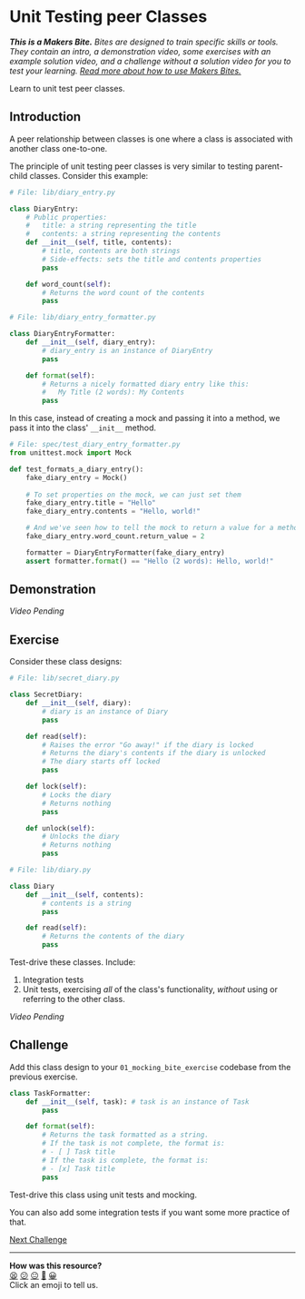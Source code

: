 # Unit Testing peer Classes

_**This is a Makers Bite.** Bites are designed to train specific skills or
tools. They contain an intro, a demonstration video, some exercises with an
example solution video, and a challenge without a solution video for you to test
your learning. [Read more about how to use Makers
Bites.](https://github.com/makersacademy/course/blob/main/labels/bites.md)_

Learn to unit test peer classes.

## Introduction

A peer relationship between classes is one where a class is associated with
another class one-to-one.

The principle of unit testing peer classes is very similar to testing
parent-child classes. Consider this example:

```python
# File: lib/diary_entry.py

class DiaryEntry:
    # Public properties:
    #   title: a string representing the title
    #   contents: a string representing the contents
    def __init__(self, title, contents):
        # title, contents are both strings
        # Side-effects: sets the title and contents properties
        pass

    def word_count(self):
        # Returns the word count of the contents
        pass
```

```python
# File: lib/diary_entry_formatter.py

class DiaryEntryFormatter:
    def __init__(self, diary_entry):
        # diary_entry is an instance of DiaryEntry
        pass

    def format(self):
        # Returns a nicely formatted diary entry like this:
        #   My Title (2 words): My Contents
        pass
```

In this case, instead of creating a mock and passing it into a method, we pass
it into the class' `__init__` method.

```python
# File: spec/test_diary_entry_formatter.py
from unittest.mock import Mock

def test_formats_a_diary_entry():
    fake_diary_entry = Mock()
    
    # To set properties on the mock, we can just set them
    fake_diary_entry.title = "Hello"
    fake_diary_entry.contents = "Hello, world!"

    # And we've seen how to tell the mock to return a value for a method
    fake_diary_entry.word_count.return_value = 2

    formatter = DiaryEntryFormatter(fake_diary_entry)
    assert formatter.format() == "Hello (2 words): Hello, world!"
```

## Demonstration

<!-- OMITTED -->

_Video Pending_

## Exercise

Consider these class designs:

```python
# File: lib/secret_diary.py

class SecretDiary:
    def __init__(self, diary):
        # diary is an instance of Diary
        pass

    def read(self):
        # Raises the error "Go away!" if the diary is locked
        # Returns the diary's contents if the diary is unlocked
        # The diary starts off locked
        pass

    def lock(self):
        # Locks the diary
        # Returns nothing
        pass

    def unlock(self):
        # Unlocks the diary
        # Returns nothing
        pass
```

```python
# File: lib/diary.py

class Diary
    def __init__(self, contents):
        # contents is a string
        pass

    def read(self):
        # Returns the contents of the diary
        pass
```

Test-drive these classes. Include:

1. Integration tests
2. Unit tests, exercising _all_ of the class's functionality, _without_ using or
   referring to the other class.

<!-- OMITTED -->

_Video Pending_

## Challenge

Add this class design to your `01_mocking_bite_exercise` codebase from the
previous exercise.

```python
class TaskFormatter:
    def __init__(self, task): # task is an instance of Task
        pass

    def format(self):
        # Returns the task formatted as a string.
        # If the task is not complete, the format is:
        # - [ ] Task title
        # If the task is complete, the format is:
        # - [x] Task title
        pass
```

Test-drive this class using unit tests and mocking. 

You can also add some integration tests if you want some more practice of that.


[Next Challenge](04_unit_testing_api_requests_bite.md)

<!-- BEGIN GENERATED SECTION DO NOT EDIT -->

---

**How was this resource?**  
[😫](https://airtable.com/shrUJ3t7KLMqVRFKR?prefill_Repository=makersacademy%2Fgolden-square-in-python&prefill_File=mocking_bites%2F03_unit_testing_peer_classes_bite.md&prefill_Sentiment=😫) [😕](https://airtable.com/shrUJ3t7KLMqVRFKR?prefill_Repository=makersacademy%2Fgolden-square-in-python&prefill_File=mocking_bites%2F03_unit_testing_peer_classes_bite.md&prefill_Sentiment=😕) [😐](https://airtable.com/shrUJ3t7KLMqVRFKR?prefill_Repository=makersacademy%2Fgolden-square-in-python&prefill_File=mocking_bites%2F03_unit_testing_peer_classes_bite.md&prefill_Sentiment=😐) [🙂](https://airtable.com/shrUJ3t7KLMqVRFKR?prefill_Repository=makersacademy%2Fgolden-square-in-python&prefill_File=mocking_bites%2F03_unit_testing_peer_classes_bite.md&prefill_Sentiment=🙂) [😀](https://airtable.com/shrUJ3t7KLMqVRFKR?prefill_Repository=makersacademy%2Fgolden-square-in-python&prefill_File=mocking_bites%2F03_unit_testing_peer_classes_bite.md&prefill_Sentiment=😀)  
Click an emoji to tell us.

<!-- END GENERATED SECTION DO NOT EDIT -->
